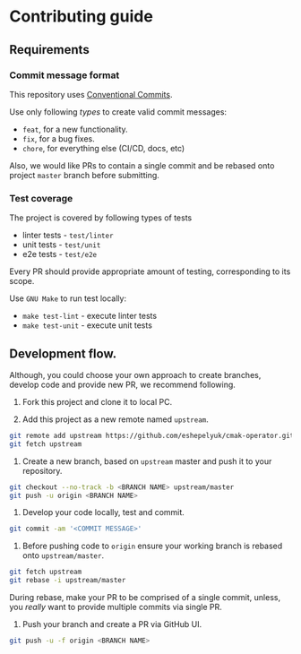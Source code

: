 # Contributing guide

## Requirements

### Commit message format

This repository uses [Conventional Commits](https://www.conventionalcommits.org/en/v1.0.0/).

Use only following _types_ to create valid commit messages:

* `feat`, for a new functionality.
* `fix`, for a bug fixes.
* `chore`, for everything else (CI/CD, docs, etc)

Also, we would like PRs to contain a single commit and be rebased onto project `master` branch before submitting.

### Test coverage

The project is covered by following types of tests

* linter tests - `test/linter`
* unit tests - `test/unit`
* e2e tests - `test/e2e`

Every PR should provide appropriate amount of testing, corresponding to its scope.

Use `GNU Make` to run test locally:

* `make test-lint` - execute linter tests
* `make test-unit` - execute unit tests

## Development flow.

Although, you could choose your own approach to create branches, develop code
and provide new PR, we recommend following.

1. Fork this project and clone it to local PC.

1. Add this project as a new remote named `upstream`.

```sh
git remote add upstream https://github.com/eshepelyuk/cmak-operator.git
git fetch upstream
```

1. Create a new branch, based on `upstream` master and push it to your repository.
```sh
git checkout --no-track -b <BRANCH NAME> upstream/master
git push -u origin <BRANCH NAME>
```

1. Develop your code locally, test and commit.
```sh
git commit -am '<COMMIT MESSAGE>'
```

1. Before pushing code to `origin` ensure your working branch is rebased onto `upstream/master`.
```sh
git fetch upstream
git rebase -i upstream/master
```
During rebase, make your PR to be comprised of a single commit,
unless, you _really_ want to provide multiple commits via single PR.

1. Push your branch and create a PR via GitHub UI.
```sh
git push -u -f origin <BRANCH NAME>
```

